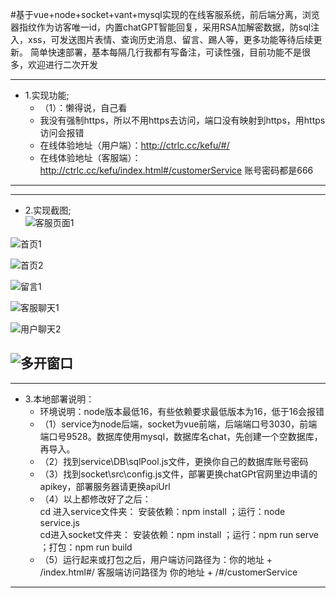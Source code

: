 #基于vue+node+socket+vant+mysql实现的在线客服系统，前后端分离，浏览器指纹作为访客唯一id，内置chatGPT智能回复，采用RSA加解密数据，防sql注入，xss，可发送图片表情、查询历史消息、留言、踢人等，更多功能等待后续更新。
简单快速部署，基本每隔几行我都有写备注，可读性强，目前功能不是很多，欢迎进行二次开发

-------------------------------------------------------------------------------------------------
 * 1.实现功能;  
	+	（1）：懒得说，自己看 
	+    我没有强制https，所以不用https去访问，端口没有映射到https，用https访问会报错
	+	 在线体验地址（用户端）：http://ctrlc.cc/kefu/#/  
	+	 在线体验地址（客服端）：http://ctrlc.cc/kefu/index.html#/customerService  账号密码都是666 		
-------------------------------------------------------------------------------------------------

-------------------------------------------------------------------------------------------------
 * 2.实现截图;  
![客服页面1](https://47image.oss-cn-heyuan.aliyuncs.com/github/kefu/1.jpg)

![首页1](https://47image.oss-cn-heyuan.aliyuncs.com/github/kefu/2.jpg)

![首页2](https://47image.oss-cn-heyuan.aliyuncs.com/github/kefu/3.jpg)

![留言1](https://47image.oss-cn-heyuan.aliyuncs.com/github/kefu/4.jpg)

![客服聊天1](https://47image.oss-cn-heyuan.aliyuncs.com/github/kefu/5.jpg)

![用户聊天2](https://47image.oss-cn-heyuan.aliyuncs.com/github/kefu/6.jpg)

![多开窗口](https://47image.oss-cn-heyuan.aliyuncs.com/github/kefu/7.jpg)
-------------------------------------------------------------------------------------------------


-------------------------------------------------------------------------------------------------
 * 3.本地部署说明：  
	+	环境说明：node版本最低16，有些依赖要求最低版本为16，低于16会报错  
	+	（1）service为node后端，socket为vue前端，后端端口号3030，前端端口号9528。数据库使用mysql，数据库名chat，先创建一个空数据库，再导入。  
	+	（2）找到service\DB\sqlPool.js文件，更换你自己的数据库账号密码  
	+	（3）找到socket\src\config.js文件，部署更换chatGPt官网里边申请的apikey，部署服务器请更换apiUrl
	+	（4）以上都修改好了之后：  
	 	  cd 进入service文件夹：  安装依赖：npm install  ；运行：node service.js  
		  cd进入socket文件夹：  安装依赖：npm install  ；运行：npm run serve  ；打包：npm run build 
	+	（5）运行起来或打包之后，用户端访问路径为：你的地址 + /index.html#/  客服端访问路径为 你的地址 + /#/customerService  
-------------------------------------------------------------------------------------------------

